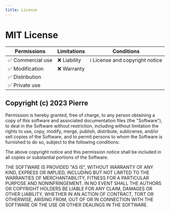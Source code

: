 ```yaml
---
title: License
---
```


# MIT License

| Permissions                       | Limitations   | Conditions                                        |
|-----------------------------------|---------------|---------------------------------------------------|
| :white_check_mark: Commercial use | :x: Liability | :information_source: License and copyright notice |
| :white_check_mark: Modification   | :x: Warranty  |                                                   |
| :white_check_mark: Distribution   |               |                                                   |
| :white_check_mark: Private use    |               |                                                   |

## Copyright (c) 2023 Pierre

Permission is hereby granted, free of charge, to any person obtaining a copy
of this software and associated documentation files (the "Software"), to deal
in the Software without restriction, including without limitation the rights
to use, copy, modify, merge, publish, distribute, sublicense, and/or sell
copies of the Software, and to permit persons to whom the Software is
furnished to do so, subject to the following conditions:

The above copyright notice and this permission notice shall be included in all
copies or substantial portions of the Software.

THE SOFTWARE IS PROVIDED "AS IS", WITHOUT WARRANTY OF ANY KIND, EXPRESS OR
IMPLIED, INCLUDING BUT NOT LIMITED TO THE WARRANTIES OF MERCHANTABILITY,
FITNESS FOR A PARTICULAR PURPOSE AND NONINFRINGEMENT. IN NO EVENT SHALL THE
AUTHORS OR COPYRIGHT HOLDERS BE LIABLE FOR ANY CLAIM, DAMAGES OR OTHER
LIABILITY, WHETHER IN AN ACTION OF CONTRACT, TORT OR OTHERWISE, ARISING FROM,
OUT OF OR IN CONNECTION WITH THE SOFTWARE OR THE USE OR OTHER DEALINGS IN THE
SOFTWARE.
